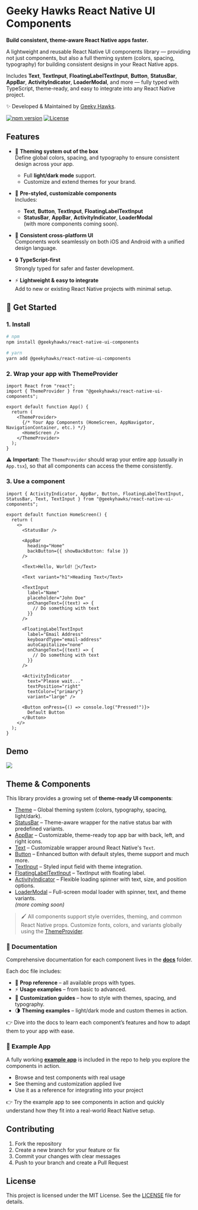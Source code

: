 # Geeky Hawks React Native UI Components

**Build consistent, theme-aware React Native apps faster.**

A lightweight and reusable React Native UI components library — providing not just components, but also a full theming system (colors, spacing, typography) for building consistent designs in your React Native apps.  

Includes **Text**, **TextInput**, **FloatingLabelTextInput**, **Button**, **StatusBar**, **AppBar**, **ActivityIndicator**, **LoaderModal**, and more — fully typed with TypeScript, theme-ready, and easy to integrate into any React Native project.  

✨ Developed & Maintained by [Geeky Hawks](https://www.geekyhawks.com).

[![npm version](https://img.shields.io/npm/v/@geekyhawks/react-native-ui-components.svg)](https://www.npmjs.com/package/@geekyhawks/react-native-ui-components)
[![License](https://img.shields.io/npm/l/@geekyhawks/react-native-ui-components.svg)](LICENSE)


## Features

- 🎨 **Theming system out of the box**  
  Define global colors, spacing, and typography to ensure consistent design across your app.  
  - Full **light/dark mode** support.  
  - Customize and extend themes for your brand.  

- 🧩 **Pre-styled, customizable components**  
  Includes:  
  - **Text**, **Button**, **TextInput**, **FloatingLabelTextInput**  
  - **StatusBar**, **AppBar**, **ActivityIndicator**, **LoaderModal**  
  (with more components coming soon).  

- 📱 **Consistent cross-platform UI**  
  Components work seamlessly on both iOS and Android with a unified design language.  

- 🔒 **TypeScript-first**  
  Strongly typed for safer and faster development.  

- ⚡ **Lightweight & easy to integrate**  
  Add to new or existing React Native projects with minimal setup.  


## 🚀 Get Started

### 1. Install

```bash
# npm
npm install @geekyhawks/react-native-ui-components

# yarn
yarn add @geekyhawks/react-native-ui-components
```

### 2. Wrap your app with ThemeProvider

```tsx
import React from "react";
import { ThemeProvider } from "@geekyhawks/react-native-ui-components";

export default function App() {
  return (
    <ThemeProvider>
      {/* Your App Components (HomeScreen, AppNavigator, NavigationContainer, etc.) */}
      <HomeScreen />
    </ThemeProvider>
  );
}
```

⚠️ **Important:** The `ThemeProvider` should wrap your entire app (usually in `App.tsx`), so that all components can access the theme consistently.

### 3. Use a component

```tsx
import { ActivityIndicator, AppBar, Button, FloatingLabelTextInput, StatusBar, Text, TextInput } from "@geekyhawks/react-native-ui-components";

export default function HomeScreen() {
  return (
    <>
      <StatusBar />

      <AppBar
        heading="Home"
        backButton={{ showBackButton: false }}
      />

      <Text>Hello, World! 👋</Text>

      <Text variant="h1">Heading Text</Text>

      <TextInput
        label="Name"
        placeholder="John Doe"
        onChangeText={(text) => {
          // Do something with text
        }}
      />

      <FloatingLabelTextInput
        label="Email Address"
        keyboardType="email-address"
        autoCapitalize="none"
        onChangeText={(text) => {
          // Do something with text
        }}
      />

      <ActivityIndicator
        text="Please wait..."
        textPosition="right"
        textColor={"primary"}
        variant="large" />

      <Button onPress={() => console.log("Pressed!")}>
        Default Button
      </Button>
    </>
  );
}
```


## Demo

![](https://github.com/GeekyHawks/react-native-ui-components/blob/main/docs/images/Demo.gif)


## Theme & Components

This library provides a growing set of **theme-ready UI components**:

- [Theme](https://github.com/GeekyHawks/react-native-ui-components/blob/main/docs/Theme.md) – Global theming system (colors, typography, spacing, light/dark).
- [StatusBar](https://github.com/GeekyHawks/react-native-ui-components/blob/main/docs/StatusBar.md) – Theme-aware wrapper for the native status bar with predefined variants.
- [AppBar](https://github.com/GeekyHawks/react-native-ui-components/blob/main/docs/AppBar.md) – Customizable, theme-ready top app bar with back, left, and right icons.
- [Text](https://github.com/GeekyHawks/react-native-ui-components/blob/main/docs/Text.md) – Customizable wrapper around React Native's `Text`.
- [Button](https://github.com/GeekyHawks/react-native-ui-components/blob/main/docs/Button.md) – Enhanced button with default styles, theme support and much more.
- [TextInput](https://github.com/GeekyHawks/react-native-ui-components/blob/main/docs/TextInput.md) – Styled input field with theme integration.
- [FloatingLabelTextInput](https://github.com/GeekyHawks/react-native-ui-components/blob/main/docs/FloatingLabelTextInput.md) – TextInput with floating label.
- [ActivityIndicator](https://github.com/GeekyHawks/react-native-ui-components/blob/main/docs/ActivityIndicator.md) – Flexible loading spinner with text, size, and position options.
- [LoaderModal](https://github.com/GeekyHawks/react-native-ui-components/blob/main/docs/LoaderModal.md) – Full-screen modal loader with spinner, text, and theme variants.  
_(more coming soon)_

> 🖌️ All components support style overrides, theming, and common React Native props. Customize fonts, colors, and variants globally using the [ThemeProvider](https://github.com/GeekyHawks/react-native-ui-components/blob/main/docs/Theme.md).

### 📘 Documentation

Comprehensive documentation for each component lives in the [**docs**](https://github.com/GeekyHawks/react-native-ui-components/tree/main/docs) folder.  

Each doc file includes:
- 📖 **Prop reference** – all available props with types.  
- ⚡ **Usage examples** – from basic to advanced.  
- 🎨 **Customization guides** – how to style with themes, spacing, and typography.  
- 🌗 **Theming examples** – light/dark mode and custom themes in action.  

👉 Dive into the docs to learn each component’s features and how to adapt them to your app with ease.

### 📱 Example App

A fully working [**example app**](https://github.com/GeekyHawks/react-native-ui-components/tree/main/example) is included in the repo to help you explore the components in action.  

- Browse and test components with real usage  
- See theming and customization applied live  
- Use it as a reference for integrating into your project  

👉 Try the example app to see components in action and quickly understand how they fit into a real-world React Native setup.


## Contributing

1. Fork the repository  
2. Create a new branch for your feature or fix  
3. Commit your changes with clear messages  
4. Push to your branch and create a Pull Request  


## License

This project is licensed under the MIT License. See the [LICENSE](./LICENSE) file for details.
